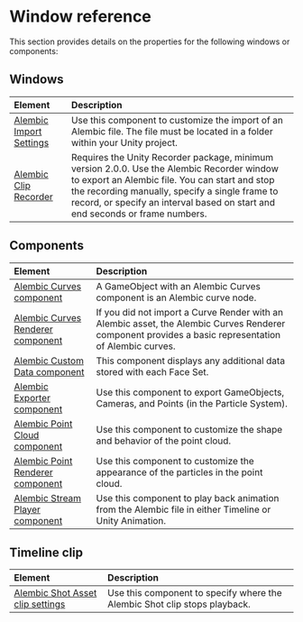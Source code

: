 # Window reference

This section provides details on the properties for the following windows or components:

## Windows

| Element | Description |
|:---|:---|
| [Alembic Import Settings](ref_Importer.md) | Use this component to customize the import of an Alembic file. The file must be located in a folder within your Unity project. |
| [Alembic Clip Recorder](ref_Recorder.md) | Requires the Unity Recorder package, minimum version 2.0.0. Use the Alembic Recorder window to export an Alembic file. You can start and stop the recording manually, specify a single frame to record, or specify an interval based on start and end seconds or frame numbers. |

## Components

| Element | Description |
|:---|:---|
| [Alembic Curves component](ref_Curves.md) | A GameObject with an Alembic Curves component is an Alembic curve node. |
| [Alembic Curves Renderer component](ref_CurvesRenderer.md) | If you did not import a Curve Render with an Alembic asset, the Alembic Curves Renderer component provides a basic representation of Alembic curves. |
| [Alembic Custom Data component](ref_CustomData.md) | This component displays any additional data stored with each Face Set. |
| [Alembic Exporter component](ref_Exporter.md) | Use this component to export GameObjects, Cameras, and Points (in the Particle System). |
| [Alembic Point Cloud component](ref_PointCloud.md) | Use this component to customize the shape and behavior of the point cloud. |
| [Alembic Point Renderer component](ref_PointRenderer.md) | Use this component to customize the appearance of the particles in the point cloud. |
| [Alembic Stream Player component](ref_StreamPlayer.md) | Use this component to play back animation from the Alembic file in either Timeline or Unity Animation. |

## Timeline clip

| Element | Description |
|:---|:---|
| [Alembic Shot Asset clip settings](ref_Shot.md) | Use this component to specify where the Alembic Shot clip stops playback. |
